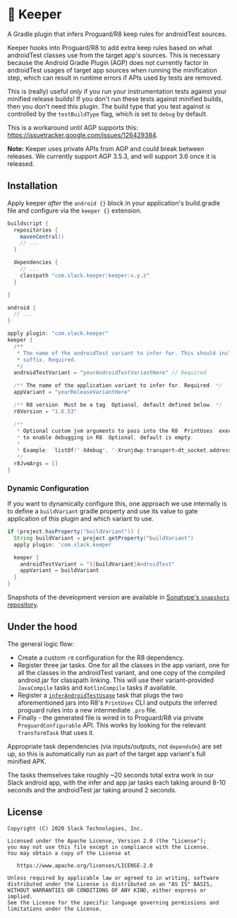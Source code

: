 🥅 Keeper
========

A Gradle plugin that infers Proguard/R8 keep rules for androidTest sources.

Keeper hooks into Proguard/R8 to add extra keep rules based on what androidTest classes use from the
target app's sources. This is necessary because the Android Gradle Plugin (AGP) does not currently
factor in androidTest usages of target app sources when running the minification step, which can
result in runtime errors if APIs used by tests are removed.

This is (really) useful _only_ if you run your instrumentation tests against your minified release
builds! If you don't run these tests against minified builds, then you don't need this plugin. The
build type that you test against is controlled by the `testBuildType` flag,  which is set to
`debug` by default.

This is a workaround until AGP supports this: https://issuetracker.google.com/issues/126429384.

**Note:** Keeper uses private APIs from AGP and could break between releases. We currently
support AGP 3.5.3, and will support 3.6 once it is released.

## Installation

Apply keeper _after_ the `android {}` block in your application's build.gradle file and configure
via the `keeper {}` extension.

```gradle
buildscript {
  repositories {
    mavenCentral()
    // ...
  }

  dependencies {
    // ...
    classpath "com.slack.keeper:keeper:x.y.z"
  }

}

android {
  // ...
}

apply plugin: "com.slack.keeper"
keeper {
  /**
   * The name of the androidTest variant to infer for. This should include the "AndroidTest"
   * suffix. Required.
   */
  androidTestVariant = "yourAndroidTestVariantHere" // Required

  /** The name of the application variant to infer for. Required. */
  appVariant = "yourReleaseVariantHere"

  /** R8 version. Must be a tag. Optional, default defined below. */
  r8Version = "1.6.53"

  /**
   * Optional custom jvm arguments to pass into the R8 `PrintUses` execution. Useful if you want
   * to enable debugging in R8. Optional, default is empty.
   *
   * Example: `listOf("-Xdebug", "-Xrunjdwp:transport=dt_socket,address=5005,server=y,suspend=y")`
   */
  r8JvmArgs = []
}
```

### Dynamic Configuration

If you want to dynamically configure this, one approach we use internally is to define a `buildVariant`
gradle property and use its value to gate application of this plugin and which variant to use.

```gradle
if (project.hasProperty("buildVariant")) {
  String buildVariant = project.getProperty("buildVariant")
  apply plugin: 'com.slack.keeper

  keeper {
    androidTestVariant = "${buildVariant}AndroidTest"
    appVariant = buildVariant
  }
}
```

Snapshots of the development version are available in [Sonatype's `snapshots` repository][snapshots].

## Under the hood

The general logic flow:
- Create a custom `r8` configuration for the R8 dependency.
- Register three jar tasks. One for all the classes in the app variant, one for all the classes in
  the androidTest variant, and one copy of the compiled android.jar for classpath linking. This
  will use their variant-provided `JavaCompile` tasks and `KotlinCompile` tasks if available.
- Register a [`inferAndroidTestUsage`](https://github.com/slackhq/keeper/blob/master/keeper-gradle-plugin/src/main/kotlin/com/slack/keeper/InferAndroidTestKeepRules.kt)
  task that plugs the two aforementioned jars into R8's `PrintUses` CLI and outputs the inferred
  proguard rules into a new intermediate `.pro` file.
- Finally - the generated file is wired in to Proguard/R8 via private `ProguardConfigurable` API.
  This works by looking for the relevant `TransformTask` that uses it.

Appropriate task dependencies (via inputs/outputs, not `dependsOn`) are set up, so this is
automatically run as part of the target app variant's full minified APK.

The tasks themselves take roughly ~20 seconds total extra work in our Slack android app, with the
infer and app jar tasks each taking around 8-10 seconds and the androidTest jar taking around 2 seconds.

License
-------

    Copyright (C) 2020 Slack Technologies, Inc.

    Licensed under the Apache License, Version 2.0 (the "License");
    you may not use this file except in compliance with the License.
    You may obtain a copy of the License at

       https://www.apache.org/licenses/LICENSE-2.0

    Unless required by applicable law or agreed to in writing, software
    distributed under the License is distributed on an "AS IS" BASIS,
    WITHOUT WARRANTIES OR CONDITIONS OF ANY KIND, either express or implied.
    See the License for the specific language governing permissions and
    limitations under the License.

 [snapshots]: https://oss.sonatype.org/content/repositories/snapshots/